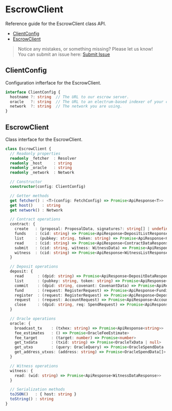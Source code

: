 # EscrowClient

Reference guide for the EscrowClient class API.

- [ClientConfig](#clientconfig)  
- [EscrowClient](#escrowclient)  

> Notice any mistakes, or something missing? Please let us know!  
> You can submit an issue here: [Submit Issue](https://github.com/BitEscrow/escrow-core/issues/new/choose)

## ClientConfig

Configuration infterface for the EscrowClient.

```ts
interface ClientConfig {
  hostname ?: string  // The URL to our escrow server.
  oracle   ?: string  // The URL to an electrum-based indexer of your choice.
  network  ?: string  // The network you are using.
}
```

## EscrowClient

Class interface for the EscrowClient.

```ts
class EscrowClient {
  // Readonly properties
  readonly _fetcher  : Resolver
  readonly _host     : string
  readonly _oracle   : string
  readonly _network  : Network

  // Constructor
  constructor(config: ClientConfig)

  // Getter methods
  get fetcher() : <T>(config: FetchConfig) => Promise<ApiResponse<T>>
  get host()    : string
  get network() : Network

  // Contract operations
  contract: {
    create   : (proposal: ProposalData, signatures?: string[] | undefined) => Promise<ApiResponse<ContractDataResponse>>
    funds    : (cid: string) => Promise<ApiResponse<DepositListResponse>>
    list     : (pubkey: string, token: string) => Promise<ApiResponse<ContractListResponse>>
    read     : (cid: string) => Promise<ApiResponse<ContractDataResponse>>
    submit   : (cid: string, witness: WitnessData) => Promise<ApiResponse<ContractDataResponse>>
    witness  : (cid: string) => Promise<ApiResponse<WitnessListResponse>>
  }

  // Deposit operations
  deposit: {
    read      : (dpid: string) => Promise<ApiResponse<DepositDataResponse>>
    list      : (pubkey: string, token: string) => Promise<ApiResponse<DepositListResponse>>
    commit    : (dpid: string, covenant: CovenantData) => Promise<ApiResponse<FundingDataResponse>>
    fund      : (request: RegisterRequest) => Promise<ApiResponse<FundingDataResponse>>
    register  : (request: RegisterRequest) => Promise<ApiResponse<DepositDataResponse>>
    request   : (request: AccountRequest) => Promise<ApiResponse<AccountDataResponse>>
    close     : (dpid: string, req: SpendRequest) => Promise<ApiResponse<DepositDataResponse>>
  }

  // Oracle operations
  oracle: {
    broadcast_tx    : (txhex: string) => Promise<ApiResponse<string>>
    fee_estimates   : () => Promise<OracleFeeEstimate>
    fee_target      : (target: number) => Promise<number>
    get_txdata      : (txid: string) => Promise<OracleTxData | null>
    get_utxo        : (query: OracleQuery) => Promise<OracleSpendData | null>
    get_address_utxos: (address: string) => Promise<OracleSpendData[]>
  }

  // Witness operations
  witness: {
    read: (wid: string) => Promise<ApiResponse<WitnessDataResponse>>
  }

  // Serialization methods
  toJSON()   : { host: string }
  toString() : string
}
```
